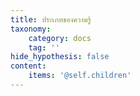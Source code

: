 ```yaml
---
title: ประเภทของความรู้
taxonomy:
    category: docs
    tag: ''
hide_hypothesis: false
content:
    items: '@self.children'
---
```


